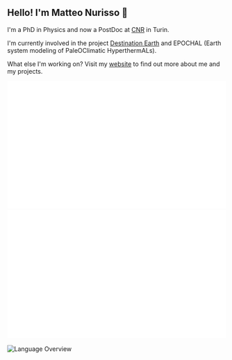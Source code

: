## Hello! I'm Matteo Nurisso 👋

I'm a PhD in Physics and now a PostDoc at [CNR](https://www.isac.cnr.it/en/users/matteo-nurisso) in Turin.

I'm currently involved in the project [Destination Earth](https://destination-earth.eu/) and EPOCHAL (Earth system modeling of PaleOClimatic HyperthermALs).

What else I'm working on? Visit my [website](https://mnurisso.github.io/) to find out more about me and my projects.

![Stats Overview](https://raw.githubusercontent.com/mnurisso/github-stats-transparent/output/generated/overview.svg)
![Most Used Languages](https://raw.githubusercontent.com/mnurisso/github-stats-transparent/output/generated/languages.svg)

<img src='https://wakatime.com/share/@7618196a-f09b-49a2-b65c-597597db254f/f76053d7-bc39-41b9-ad6a-d10a13edf974.svg' alt='Language Overview' width='50%' height='50%'>
